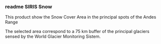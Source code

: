 ### readme  SIRIS Snow
 
 This product show the Snow Cover Area in the principal spots of the Andes Range
 
 The selected area correspond to a 75 km buffer of the principal glaciers sensed by the World Glacier Monitoring Sistem. 
 
  
 
